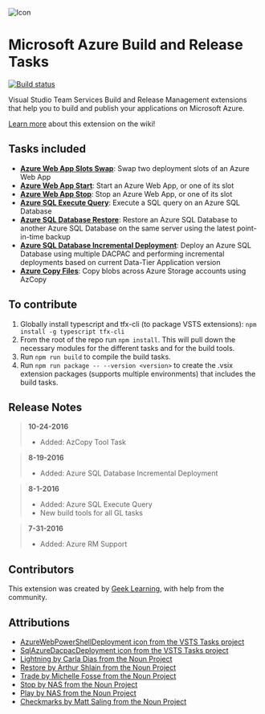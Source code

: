 ![Icon](https://github.com/geeklearningio/gl-vsts-tasks-azure/blob/master/Extension/extension-icon.png)

# Microsoft Azure Build and Release Tasks

[![Build status](https://geeklearning.visualstudio.com/gl-github/_apis/build/status/Azure%20Pipelines%20Tasks/gl-vsts-tasks-azure)](https://geeklearning.visualstudio.com/gl-github/_build/latest?definitionId=37)

Visual Studio Team Services Build and Release Management extensions that help you to build and publish your applications on Microsoft Azure.

[Learn more](https://github.com/geeklearningio/gl-vsts-tasks-azure/wiki) about this extension on the wiki!

## Tasks included

* **[Azure Web App Slots Swap](https://github.com/geeklearningio/gl-vsts-tasks-azure/wiki/Azure-Web-App-Slots-Swap)**: Swap two deployment slots of an Azure Web App
* **[Azure Web App Start](https://github.com/geeklearningio/gl-vsts-tasks-azure/wiki/Azure-Web-App-Start)**: Start an Azure Web App, or one of its slot
* **[Azure Web App Stop](https://github.com/geeklearningio/gl-vsts-tasks-azure/wiki/Azure-Web-App-Stop)**: Stop an Azure Web App, or one of its slot
* **[Azure SQL Execute Query](https://github.com/geeklearningio/gl-vsts-tasks-azure/wiki/Azure-SQL-Execute-Query)**: Execute a SQL query on an Azure SQL Database
* **[Azure SQL Database Restore](https://github.com/geeklearningio/gl-vsts-tasks-azure/wiki/Azure-SQL-Database-Restore)**: Restore an Azure SQL Database to another Azure SQL Database on the same server using the latest point-in-time backup
* **[Azure SQL Database Incremental Deployment](https://github.com/geeklearningio/gl-vsts-tasks-azure/wiki/Azure-SQL-Database-Incremental-Deployment)**: Deploy an Azure SQL Database using multiple DACPAC and performing incremental deployments based on current Data-Tier Application version
* **[Azure Copy Files](https://github.com/geeklearningio/gl-vsts-tasks-azure/wiki/AzCopy)**: Copy blobs across Azure Storage accounts using AzCopy

## To contribute

1. Globally install typescript and tfx-cli (to package VSTS extensions): `npm install -g typescript tfx-cli`
2. From the root of the repo run `npm install`. This will pull down the necessary modules for the different tasks and for the build tools.
3. Run `npm run build` to compile the build tasks.
4. Run `npm run package -- --version <version>` to create the .vsix extension packages (supports multiple environments) that includes the build tasks.

## Release Notes

> **10-24-2016**
> - Added: AzCopy Tool Task

> **8-19-2016**
> - Added: Azure SQL Database Incremental Deployment

> **8-1-2016**
> - Added: Azure SQL Execute Query
> - New build tools for all GL tasks

> **7-31-2016**
> - Added: Azure RM Support

## Contributors

This extension was created by [Geek Learning](http://geeklearning.io/), with help from the community.

## Attributions

* [AzureWebPowerShellDeployment icon from the VSTS Tasks project](https://github.com/Microsoft/vsts-tasks)
* [SqlAzureDacpacDeployment icon from the VSTS Tasks project](https://github.com/Microsoft/vsts-tasks)
* [Lightning by Carla Dias from the Noun Project](https://thenounproject.com/search/?q=lightning&i=542899)
* [Restore by Arthur Shlain from the Noun Project](https://thenounproject.com/search/?q=restore&i=52760)
* [Trade by Michelle Fosse from the Noun Project](https://thenounproject.com/search/?q=swap&i=560173)
* [Stop by NAS from the Noun Project](https://thenounproject.com/search/?q=stop&i=55668)
* [Play by NAS from the Noun Project](https://thenounproject.com/search/?q=play&i=55667)
* [Checkmarks by Matt Saling from the Noun Project](https://thenounproject.com/search/?q=Checkmarks&i=202337)
